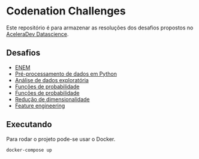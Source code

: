 # Codenation Challenges

Este repositório é para armazenar as resoluções dos desafios propostos no [AceleraDev Datascience](https://www.codenation.dev/acceleration/aceleradev-data-science/).

## Desafios

- [ENEM](./enem-challenge/Enem.ipynb)
- [Pré-processamento de dados em Python](./data-science-0/main.ipynb)
- [Análise de dados exploratória](./coestatistica-1/coestatistica-1.ipynb)
- [Funções de probabilidade](./data-science-1/main.ipynb)
- [Funções de probabilidade](./data-science-2/main.ipynb)
- [Redução de dimensionalidade](./data-science-3/main.ipynb)
- [Feature engineering]((./data-science-4/main.ipynb))

## Executando

Para rodar o projeto pode-se usar o Docker.

```bash
docker-compose up
```
